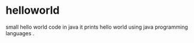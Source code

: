 # helloworld
small hello world code in java 
it prints hello world using java programming languages .
